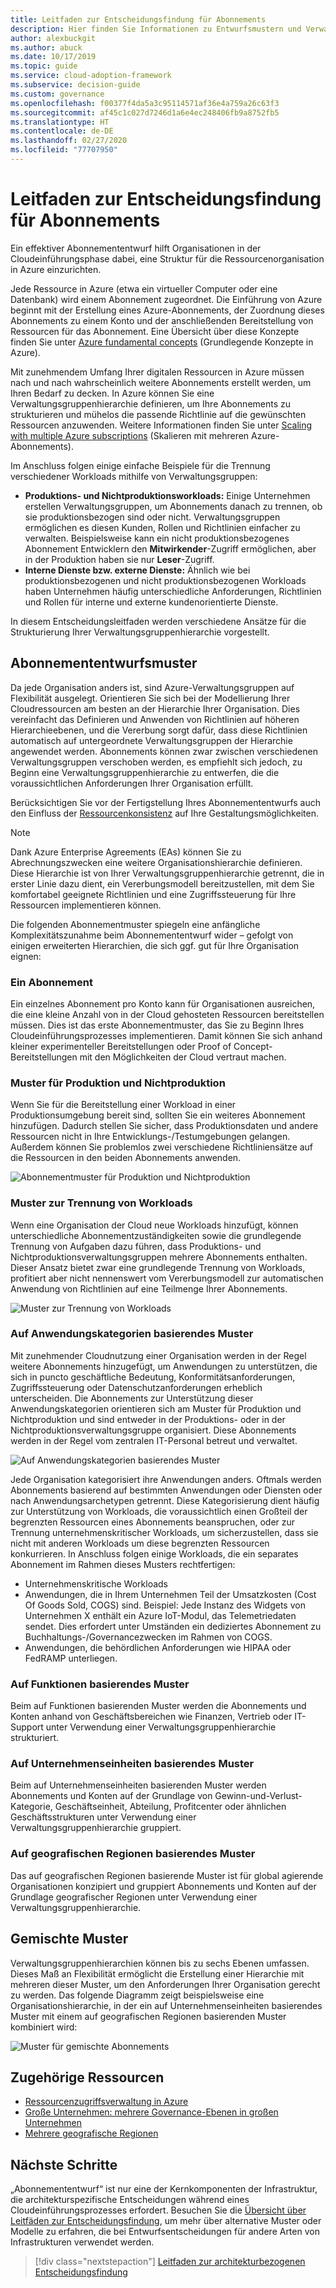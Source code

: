 ```yaml
---
title: Leitfaden zur Entscheidungsfindung für Abonnements
description: Hier finden Sie Informationen zu Entwurfsmustern und Verwaltungsgruppen von Abonnements als Kerndienst für die Organisation von Ressourcen bei der Azure-Migration.
author: alexbuckgit
ms.author: abuck
ms.date: 10/17/2019
ms.topic: guide
ms.service: cloud-adoption-framework
ms.subservice: decision-guide
ms.custom: governance
ms.openlocfilehash: f00377f4da5a3c95114571af36e4a759a26c63f3
ms.sourcegitcommit: af45c1c027d7246d1a6e4ec248406fb9a8752fb5
ms.translationtype: HT
ms.contentlocale: de-DE
ms.lasthandoff: 02/27/2020
ms.locfileid: "77707950"
---
```

# <a name="subscription-decision-guide"></a>Leitfaden zur Entscheidungsfindung für Abonnements

Ein effektiver Abonnemententwurf hilft Organisationen in der Cloudeinführungsphase dabei, eine Struktur für die Ressourcenorganisation in Azure einzurichten.

Jede Ressource in Azure (etwa ein virtueller Computer oder eine Datenbank) wird einem Abonnement zugeordnet. Die Einführung von Azure beginnt mit der Erstellung eines Azure-Abonnements, der Zuordnung dieses Abonnements zu einem Konto und der anschließenden Bereitstellung von Ressourcen für das Abonnement. Eine Übersicht über diese Konzepte finden Sie unter [Azure fundamental concepts](../../ready/considerations/fundamental-concepts.md) (Grundlegende Konzepte in Azure).

Mit zunehmendem Umfang Ihrer digitalen Ressourcen in Azure müssen nach und nach wahrscheinlich weitere Abonnements erstellt werden, um Ihren Bedarf zu decken. In Azure können Sie eine Verwaltungsgruppenhierarchie definieren, um Ihre Abonnements zu strukturieren und mühelos die passende Richtlinie auf die gewünschten Ressourcen anzuwenden. Weitere Informationen finden Sie unter [Scaling with multiple Azure subscriptions](../../ready/azure-best-practices/scaling-subscriptions.md) (Skalieren mit mehreren Azure-Abonnements).

Im Anschluss folgen einige einfache Beispiele für die Trennung verschiedener Workloads mithilfe von Verwaltungsgruppen:

- **Produktions- und Nichtproduktionsworkloads:** Einige Unternehmen erstellen Verwaltungsgruppen, um Abonnements danach zu trennen, ob sie produktionsbezogen sind oder nicht. Verwaltungsgruppen ermöglichen es diesen Kunden, Rollen und Richtlinien einfacher zu verwalten. Beispielsweise kann ein nicht produktionsbezogenes Abonnement Entwicklern den **Mitwirkender**-Zugriff ermöglichen, aber in der Produktion haben sie nur **Leser**-Zugriff.
- **Interne Dienste bzw. externe Dienste:** Ähnlich wie bei produktionsbezogenen und nicht produktionsbezogenen Workloads haben Unternehmen häufig unterschiedliche Anforderungen, Richtlinien und Rollen für interne und externe kundenorientierte Dienste.

In diesem Entscheidungsleitfaden werden verschiedene Ansätze für die Strukturierung Ihrer Verwaltungsgruppenhierarchie vorgestellt.

## <a name="subscription-design-patterns"></a>Abonnemententwurfsmuster

Da jede Organisation anders ist, sind Azure-Verwaltungsgruppen auf Flexibilität ausgelegt. Orientieren Sie sich bei der Modellierung Ihrer Cloudressourcen am besten an der Hierarchie Ihrer Organisation. Dies vereinfacht das Definieren und Anwenden von Richtlinien auf höheren Hierarchieebenen, und die Vererbung sorgt dafür, dass diese Richtlinien automatisch auf untergeordnete Verwaltungsgruppen der Hierarchie angewendet werden. Abonnements können zwar zwischen verschiedenen Verwaltungsgruppen verschoben werden, es empfiehlt sich jedoch, zu Beginn eine Verwaltungsgruppenhierarchie zu entwerfen, die die voraussichtlichen Anforderungen Ihrer Organisation erfüllt.

Berücksichtigen Sie vor der Fertigstellung Ihres Abonnemententwurfs auch den Einfluss der [Ressourcenkonsistenz](../resource-consistency/index.md) auf Ihre Gestaltungsmöglichkeiten.

> [!NOTE]
> Dank Azure Enterprise Agreements (EAs) können Sie zu Abrechnungszwecken eine weitere Organisationshierarchie definieren. Diese Hierarchie ist von Ihrer Verwaltungsgruppenhierarchie getrennt, die in erster Linie dazu dient, ein Vererbungsmodell bereitzustellen, mit dem Sie komfortabel geeignete Richtlinien und eine Zugriffssteuerung für Ihre Ressourcen implementieren können.

Die folgenden Abonnementmuster spiegeln eine anfängliche Komplexitätszunahme beim Abonnemententwurf wider – gefolgt von einigen erweiterten Hierarchien, die sich ggf. gut für Ihre Organisation eignen:

### <a name="single-subscription"></a>Ein Abonnement

Ein einzelnes Abonnement pro Konto kann für Organisationen ausreichen, die eine kleine Anzahl von in der Cloud gehosteten Ressourcen bereitstellen müssen. Dies ist das erste Abonnementmuster, das Sie zu Beginn Ihres Cloudeinführungsprozesses implementieren. Damit können Sie sich anhand kleiner experimenteller Bereitstellungen oder Proof of Concept-Bereitstellungen mit den Möglichkeiten der Cloud vertraut machen.

### <a name="production-and-nonproduction-pattern"></a>Muster für Produktion und Nichtproduktion

Wenn Sie für die Bereitstellung einer Workload in einer Produktionsumgebung bereit sind, sollten Sie ein weiteres Abonnement hinzufügen. Dadurch stellen Sie sicher, dass Produktionsdaten und andere Ressourcen nicht in Ihre Entwicklungs-/Testumgebungen gelangen. Außerdem können Sie problemlos zwei verschiedene Richtliniensätze auf die Ressourcen in den beiden Abonnements anwenden.

![Abonnementmuster für Produktion und Nichtproduktion](../../_images/ready/basic-subscription-model.png)

### <a name="workload-separation-pattern"></a>Muster zur Trennung von Workloads

Wenn eine Organisation der Cloud neue Workloads hinzufügt, können unterschiedliche Abonnementzuständigkeiten sowie die grundlegende Trennung von Aufgaben dazu führen, dass Produktions- und Nichtproduktionsverwaltungsgruppen mehrere Abonnements enthalten. Dieser Ansatz bietet zwar eine grundlegende Trennung von Workloads, profitiert aber nicht nennenswert vom Vererbungsmodell zur automatischen Anwendung von Richtlinien auf eine Teilmenge Ihrer Abonnements.

![Muster zur Trennung von Workloads](../../_images/ready/management-group-hierarchy.png)

### <a name="application-category-pattern"></a>Auf Anwendungskategorien basierendes Muster

Mit zunehmender Cloudnutzung einer Organisation werden in der Regel weitere Abonnements hinzugefügt, um Anwendungen zu unterstützen, die sich in puncto geschäftliche Bedeutung, Konformitätsanforderungen, Zugriffssteuerung oder Datenschutzanforderungen erheblich unterscheiden. Die Abonnements zur Unterstützung dieser Anwendungskategorien orientieren sich am Muster für Produktion und Nichtproduktion und sind entweder in der Produktions- oder in der Nichtproduktionsverwaltungsgruppe organisiert. Diese Abonnements werden in der Regel vom zentralen IT-Personal betreut und verwaltet.

![Auf Anwendungskategorien basierendes Muster](../../_images/infra-subscriptions/application.png)

Jede Organisation kategorisiert ihre Anwendungen anders. Oftmals werden Abonnements basierend auf bestimmten Anwendungen oder Diensten oder nach Anwendungsarchetypen getrennt. Diese Kategorisierung dient häufig zur Unterstützung von Workloads, die voraussichtlich einen Großteil der begrenzten Ressourcen eines Abonnements beanspruchen, oder zur Trennung unternehmenskritischer Workloads, um sicherzustellen, dass sie nicht mit anderen Workloads um diese begrenzten Ressourcen konkurrieren. In Anschluss folgen einige Workloads, die ein separates Abonnement im Rahmen dieses Musters rechtfertigen:

- Unternehmenskritische Workloads
- Anwendungen, die in Ihrem Unternehmen Teil der Umsatzkosten (Cost Of Goods Sold, COGS) sind. Beispiel: Jede Instanz des Widgets von Unternehmen X enthält ein Azure IoT-Modul, das Telemetriedaten sendet. Dies erfordert unter Umständen ein dediziertes Abonnement zu Buchhaltungs-/Governancezwecken im Rahmen von COGS.
- Anwendungen, die behördlichen Anforderungen wie HIPAA oder FedRAMP unterliegen.

### <a name="functional-pattern"></a>Auf Funktionen basierendes Muster

Beim auf Funktionen basierenden Muster werden die Abonnements und Konten anhand von Geschäftsbereichen wie Finanzen, Vertrieb oder IT-Support unter Verwendung einer Verwaltungsgruppenhierarchie strukturiert.

### <a name="business-unit-pattern"></a>Auf Unternehmenseinheiten basierendes Muster

Beim auf Unternehmenseinheiten basierenden Muster werden Abonnements und Konten auf der Grundlage von Gewinn-und-Verlust-Kategorie, Geschäftseinheit, Abteilung, Profitcenter oder ähnlichen Geschäftsstrukturen unter Verwendung einer Verwaltungsgruppenhierarchie gruppiert.

### <a name="geographic-pattern"></a>Auf geografischen Regionen basierendes Muster

Das auf geografischen Regionen basierende Muster ist für global agierende Organisationen konzipiert und gruppiert Abonnements und Konten auf der Grundlage geografischer Regionen unter Verwendung einer Verwaltungsgruppenhierarchie.

## <a name="mixed-patterns"></a>Gemischte Muster

Verwaltungsgruppenhierarchien können bis zu sechs Ebenen umfassen. Dieses Maß an Flexibilität ermöglicht die Erstellung einer Hierarchie mit mehreren dieser Muster, um den Anforderungen Ihrer Organisation gerecht zu werden. Das folgende Diagramm zeigt beispielsweise eine Organisationshierarchie, in der ein auf Unternehmenseinheiten basierendes Muster mit einem auf geografischen Regionen basierenden Muster kombiniert wird:

![Muster für gemischte Abonnements](../../_images/infra-subscriptions/mixed.png)

## <a name="related-resources"></a>Zugehörige Ressourcen

- [Ressourcenzugriffsverwaltung in Azure](../../govern/resource-consistency/resource-access-management.md)
- [Große Unternehmen: mehrere Governance-Ebenen in großen Unternehmen](../../govern/guides/complex/multiple-layers-of-governance.md)
- [Mehrere geografische Regionen](../regions/index.md)

## <a name="next-steps"></a>Nächste Schritte

„Abonnemententwurf“ ist nur eine der Kernkomponenten der Infrastruktur, die architekturspezifische Entscheidungen während eines Cloudeinführungsprozesses erfordert. Besuchen Sie die [Übersicht über Leitfäden zur Entscheidungsfindung](../index.md), um mehr über alternative Muster oder Modelle zu erfahren, die bei Entwurfsentscheidungen für andere Arten von Infrastrukturen verwendet werden.

> [!div class="nextstepaction"]
> [Leitfaden zur architekturbezogenen Entscheidungsfindung](../index.md)
